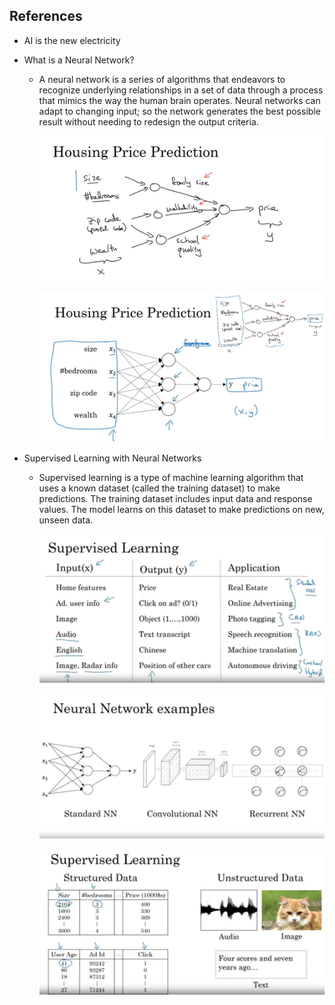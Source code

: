 ## References

- AI is the new electricity

- What is a Neural Network?
 
    - A neural network is a series of algorithms that endeavors to recognize underlying relationships in a set of data through a process that mimics the way the human brain operates. Neural networks can adapt to changing input; so the network generates the best possible result without needing to redesign the output criteria.

        ![alt text](image.png)

        ![alt text](image-1.png)

- Supervised Learning with Neural Networks

    - Supervised learning is a type of machine learning algorithm that uses a known dataset (called the training dataset) to make predictions. The training dataset includes input data and response values. The model learns on this dataset to make predictions on new, unseen data.

        ![alt text](image-2.png)

        ![alt text](image-3.png)

        ![alt text](image-4.png)